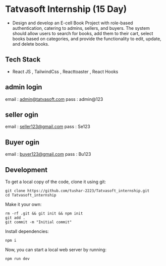 # Tatvasoft Internship (15 Day)

* Design and develop an E-cell Book Project with role-based authentication, catering to admins, sellers, and buyers. The system should allow users to search for books, add them to their cart, select books based on categories, and provide the functionality to edit, update, and delete books.

## Tech Stack 
* React JS , TailwindCss , Reacttoaster , React Hooks

## admin login

email : admin@tatvasoft.com
pass : admin@123

## seller ogin

email : seller123@gmail.com
pass : Se123

## Buyer ogin

email : buyer123@gmail.com
pass : Bu123

## Development

To get a local copy of the code, clone it using git:

```
git clone https://github.com/tushar-2223/Tatvasoft_internship.git
cd Tatvasoft_internship
```

Make it your own:

```
rm -rf .git && git init && npm init
git add .
git commit -m "Initial commit"
```

Install dependencies:

```
npm i
```

Now, you can start a local web server by running:

```
npm run dev
```
